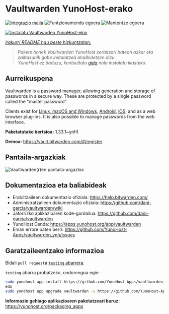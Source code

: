 <!--
Ohart ongi: README hau automatikoki sortu da <https://github.com/YunoHost/apps/tree/master/tools/readme_generator>ri esker
EZ editatu eskuz.
-->

# Vaultwarden YunoHost-erako

[![Integrazio maila](https://apps.yunohost.org/badge/integration/vaultwarden)](https://ci-apps.yunohost.org/ci/apps/vaultwarden/)
![Funtzionamendu egoera](https://apps.yunohost.org/badge/state/vaultwarden)
![Mantentze egoera](https://apps.yunohost.org/badge/maintained/vaultwarden)

[![Instalatu Vaultwarden YunoHost-ekin](https://install-app.yunohost.org/install-with-yunohost.svg)](https://install-app.yunohost.org/?app=vaultwarden)

*[Irakurri README hau beste hizkuntzatan.](./ALL_README.md)*

> *Pakete honek Vaultwarden YunoHost zerbitzari batean azkar eta zailtasunik gabe instalatzea ahalbidetzen dizu.*  
> *YunoHost ez baduzu, kontsultatu [gida](https://yunohost.org/install) nola instalatu ikasteko.*

## Aurreikuspena

Vaultwarden is a password manager, allowing generation and storage of passwords in a secure way. These are protected by a single password called the "master password".

Clients exist for [Linux, macOS and Windows](https://bitwarden.com/#download), [Android](https://play.google.com/store/apps/details?id=com.x8bit.bitwarden), [iOS](https://itunes.apple.com/app/bitwarden-free-password-manager/id1137397744?mt=8), and as a web browser plug-ins. It is also possible to manage passwords from the web interface.


**Paketatutako bertsioa:** 1.33.1~ynh1

**Demoa:** <https://vault.bitwarden.com/#/register>

## Pantaila-argazkiak

![Vaultwarden(r)en pantaila-argazkia](./doc/screenshots/screenshot1.png)

## Dokumentazioa eta baliabideak

- Erabiltzaileen dokumentazio ofiziala: <https://help.bitwarden.com/>
- Administratzaileen dokumentazio ofiziala: <https://github.com/dani-garcia/vaultwarden/wiki>
- Jatorrizko aplikazioaren kode-gordailua: <https://github.com/dani-garcia/vaultwarden>
- YunoHost Denda: <https://apps.yunohost.org/app/vaultwarden>
- Eman errore baten berri: <https://github.com/YunoHost-Apps/vaultwarden_ynh/issues>

## Garatzaileentzako informazioa

Bidali `pull request`a [`testing` abarrera](https://github.com/YunoHost-Apps/vaultwarden_ynh/tree/testing).

`testing` abarra probatzeko, ondorengoa egin:

```bash
sudo yunohost app install https://github.com/YunoHost-Apps/vaultwarden_ynh/tree/testing --debug
edo
sudo yunohost app upgrade vaultwarden -u https://github.com/YunoHost-Apps/vaultwarden_ynh/tree/testing --debug
```

**Informazio gehiago aplikazioaren paketatzeari buruz:** <https://yunohost.org/packaging_apps>
